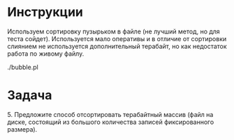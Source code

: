 # Инструкции

Используем сортировку пузырьком в файле (не лучший метод, но для теста сойдет).
Используется мало оперативы и в отличие от сортировки слиянием не используется дополнительный терабайт,
но как недостаток работа по живому файлу.

./bubble.pl

# Задача

5\. Предложите способ отсортировать терабайтный массив (файл на диске, 
состоящий из большого количества записей фиксированного размера). 
